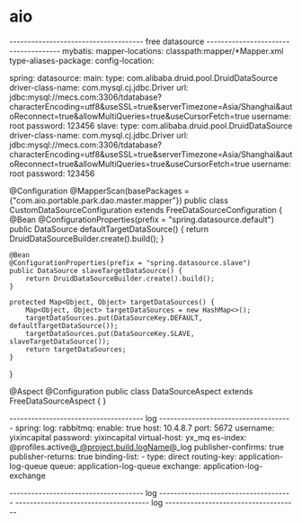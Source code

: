 # aio

------------------------------------- free datasource -------------------------------------
mybatis:
  mapper-locations: classpath:mapper/*Mapper.xml
  type-aliases-package: 
  config-location: 


spring:
  datasource:
    main:
      type: com.alibaba.druid.pool.DruidDataSource
      driver-class-name: com.mysql.cj.jdbc.Driver
      url: jdbc:mysql://mecs.com:3306/tdatabase?characterEncoding=utf8&useSSL=true&serverTimezone=Asia/Shanghai&autoReconnect=true&allowMultiQueries=true&useCursorFetch=true
      username: root
      password: 123456
    slave:
      type: com.alibaba.druid.pool.DruidDataSource
      driver-class-name: com.mysql.cj.jdbc.Driver
      url: jdbc:mysql://mecs.com:3306/tdatabase?characterEncoding=utf8&useSSL=true&serverTimezone=Asia/Shanghai&autoReconnect=true&allowMultiQueries=true&useCursorFetch=true
      username: root
      password: 123456

@Configuration
@MapperScan(basePackages = {"com.aio.portable.park.dao.master.mapper"})
public class CustomDataSourceConfiguration extends FreeDataSourceConfiguration {
    @Bean
    @ConfigurationProperties(prefix = "spring.datasource.default")
    public DataSource defaultTargetDataSource() {
        return DruidDataSourceBuilder.create().build();
    }

    @Bean
    @ConfigurationProperties(prefix = "spring.datasource.slave")
    public DataSource slaveTargetDataSource() {
        return DruidDataSourceBuilder.create().build();
    }

    protected Map<Object, Object> targetDataSources() {
        Map<Object, Object> targetDataSources = new HashMap<>();
        targetDataSources.put(DataSourceKey.DEFAULT, defaultTargetDataSource());
        targetDataSources.put(DataSourceKey.SLAVE, slaveTargetDataSource());
        return targetDataSources;
    }
}

@Aspect
@Configuration
public class DataSourceAspect extends FreeDataSourceAspect {
}


------------------------------------- log -------------------------------------
spring:
  log:
    rabbitmq:
      enable: true
      host: 10.4.8.7
      port: 5672
      username: yixincapital
      password: yixincapital
      virtual-host: yx_mq
      es-index: @profiles.active@_@project.build.logName@_log
      publisher-confirms: true
      publisher-returns: true
      binding-list:
      - type: direct
        routing-key: application-log-queue
        queue: application-log-queue
        exchange: application-log-exchange

------------------------------------- log -------------------------------------
------------------------------------- log -------------------------------------